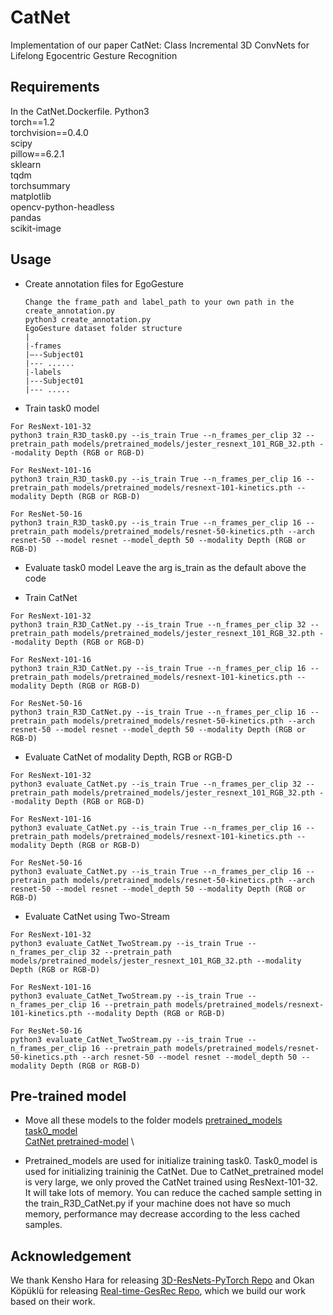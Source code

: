 # CatNet
Implementation of our paper CatNet: Class Incremental 3D ConvNets for Lifelong Egocentric Gesture Recognition
## Requirements
In the CatNet.Dockerfile.
Python3\
torch==1.2\
torchvision==0.4.0\
scipy\
pillow==6.2.1\
sklearn\
tqdm\
torchsummary\
matplotlib\
opencv-python-headless\
pandas\
scikit-image
## Usage
* Create annotation files for EgoGesture
  ```
  Change the frame_path and label_path to your own path in the create_annotation.py
  python3 create_annotation.py
  EgoGesture dataset folder structure
  |
  |-frames
  |–--Subject01
  |--- ......
  |-labels
  |---Subject01
  |--- .....
  ```

* Train task0 model
```
For ResNext-101-32
python3 train_R3D_task0.py --is_train True --n_frames_per_clip 32 --pretrain_path models/pretrained_models/jester_resnext_101_RGB_32.pth --modality Depth (RGB or RGB-D)

For ResNext-101-16
python3 train_R3D_task0.py --is_train True --n_frames_per_clip 16 --pretrain_path models/pretrained_models/resnext-101-kinetics.pth --modality Depth (RGB or RGB-D)

For ResNet-50-16
python3 train_R3D_task0.py --is_train True --n_frames_per_clip 16 --pretrain_path models/pretrained_models/resnet-50-kinetics.pth --arch resnet-50 --model resnet --model_depth 50 --modality Depth (RGB or RGB-D)
```

* Evaluate task0 model
Leave the arg is_train as the default above the code

* Train CatNet
```
For ResNext-101-32
python3 train_R3D_CatNet.py --is_train True --n_frames_per_clip 32 --pretrain_path models/pretrained_models/jester_resnext_101_RGB_32.pth --modality Depth (RGB or RGB-D)

For ResNext-101-16
python3 train_R3D_CatNet.py --is_train True --n_frames_per_clip 16 --pretrain_path models/pretrained_models/resnext-101-kinetics.pth --modality Depth (RGB or RGB-D)

For ResNet-50-16
python3 train_R3D_CatNet.py --is_train True --n_frames_per_clip 16 --pretrain_path models/pretrained_models/resnet-50-kinetics.pth --arch resnet-50 --model resnet --model_depth 50 --modality Depth (RGB or RGB-D)
```

* Evaluate CatNet of modality Depth, RGB or RGB-D
```
For ResNext-101-32
python3 evaluate_CatNet.py --is_train True --n_frames_per_clip 32 --pretrain_path models/pretrained_models/jester_resnext_101_RGB_32.pth --modality Depth (RGB or RGB-D)

For ResNext-101-16
python3 evaluate_CatNet.py --is_train True --n_frames_per_clip 16 --pretrain_path models/pretrained_models/resnext-101-kinetics.pth --modality Depth (RGB or RGB-D)

For ResNet-50-16
python3 evaluate_CatNet.py --is_train True --n_frames_per_clip 16 --pretrain_path models/pretrained_models/resnet-50-kinetics.pth --arch resnet-50 --model resnet --model_depth 50 --modality Depth (RGB or RGB-D)
```

* Evaluate CatNet using Two-Stream
```
For ResNext-101-32
python3 evaluate_CatNet_TwoStream.py --is_train True --n_frames_per_clip 32 --pretrain_path models/pretrained_models/jester_resnext_101_RGB_32.pth --modality Depth (RGB or RGB-D)

For ResNext-101-16
python3 evaluate_CatNet_TwoStream.py --is_train True --n_frames_per_clip 16 --pretrain_path models/pretrained_models/resnext-101-kinetics.pth --modality Depth (RGB or RGB-D)

For ResNet-50-16
python3 evaluate_CatNet_TwoStream.py --is_train True --n_frames_per_clip 16 --pretrain_path models/pretrained_models/resnet-50-kinetics.pth --arch resnet-50 --model resnet --model_depth 50 --modality Depth (RGB or RGB-D)
```

## Pre-trained model
* Move all these models to the folder models
[pretrained_models](https://www.dropbox.com/s/rakzmkhx3g4fnho/pretrained_models.zip?dl=0) \
[task0_model](https://www.dropbox.com/s/79dagisy4wwrd4u/task0_model.zip?dl=0) \
[CatNet pretrained-model](https://www.dropbox.com/s/avmybvg3ybktpja/CatNet_models.zip?dl=0) \

* Pretrained_models are used for initialize training task0. Task0_model is used for initializing traininig the CatNet. Due to CatNet_pretrained model is very large, we only proved the CatNet trained using ResNext-101-32. It will take lots of memory. You can reduce the cached sample setting in the train_R3D_CatNet.py if your machine does not have so much memory, performance may decrease according to the less cached samples.

## Acknowledgement
We thank Kensho Hara for releasing [3D-ResNets-PyTorch Repo](https://github.com/kenshohara/3D-ResNets-PyTorch) and Okan Köpüklü for releasing [Real-time-GesRec Repo](https://github.com/ahmetgunduz/Real-time-GesRec), which we build our work based on their work. 
